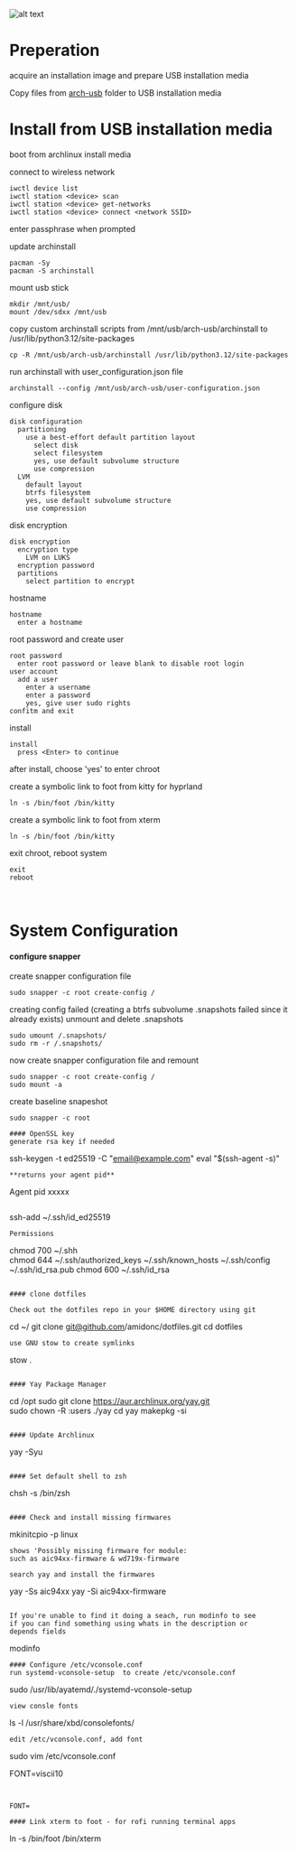 ![alt text][logo]

[logo]: https://archlinux.org/static/logos/archlinux-logo-dark-1200dpi.b42bd35d5916.png "Arch BTW"

# Preperation

acquire an installation image and prepare USB installation media

Copy files from [arch-usb](arch-usb/) folder to USB installation media


# Install from USB installation media

boot from archlinux install media

connect to wireless network
```
iwctl device list
iwctl station <device> scan
iwctl station <device> get-networks
iwctl station <device> connect <network SSID>
```
enter passphrase when prompted

update archinstall
```
pacman -Sy
pacman -S archinstall
```

mount usb stick
```
mkdir /mnt/usb/
mount /dev/sdxx /mnt/usb
```

copy custom archinstall scripts from /mnt/usb/arch-usb/archinstall to /usr/lib/python3.12/site-packages
```
cp -R /mnt/usb/arch-usb/archinstall /usr/lib/python3.12/site-packages
```
run archinstall with user_configuration.json file
```
archinstall --config /mnt/usb/arch-usb/user-configuration.json
```
configure disk
```
disk configuration
  partitioning
    use a best-effort default partition layout
      select disk
      select filesystem
      yes, use default subvolume structure
      use compression
  LVM
    default layout
    btrfs filesystem
    yes, use default subvolume structure
    use compression
```
disk encryption
```
disk encryption
  encryption type
    LVM on LUKS
  encryption password
  partitions
    select partition to encrypt
```
hostname
```
hostname
  enter a hostname
```
root password and create user
```
root password
  enter root password or leave blank to disable root login
user account
  add a user
    enter a username
    enter a password
    yes, give user sudo rights
confitm and exit
```
install
```
install
  press <Enter> to continue
```

after install, choose 'yes' to enter chroot

create a symbolic link to foot from kitty for hyprland
```
ln -s /bin/foot /bin/kitty
```
create a symbolic link to foot from xterm
```
ln -s /bin/foot /bin/kitty
```
exit chroot, reboot system
```
exit
reboot
```

<br/>

# System Configuration

#### configure snapper
create snapper configuration file
```
sudo snapper -c root create-config /
```
creating config failed (creating a btrfs subvolume .snapshots failed since it already exists)
unmount and delete .snapshots
```
sudo umount /.snapshots/
sudo rm -r /.snapshots/
```
now create snapper configuration file and remount
```
sudo snapper -c root create-config /
sudo mount -a
```
create baseline snapeshot

```
sudo snapper -c root 

#### OpenSSL key
generate rsa key if needed
```
ssh-keygen -t ed25519 -C "email@example.com"
eval "$(ssh-agent -s)"
```
**returns your agent pid**
```
Agent pid xxxxx
```
```
ssh-add ~/.ssh/id_ed25519
```
Permissions
```
chmod 700 ~/.shh	
chmod 644 ~/.ssh/authorized_keys ~/.ssh/known_hosts ~/.ssh/config ~/.ssh/id_rsa.pub
chmod 600 ~/.ssh/id_rsa
```

#### clone dotfiles

Check out the dotfiles repo in your $HOME directory using git
```
cd ~/
git clone git@github.com/amidonc/dotfiles.git
cd dotfiles
```
use GNU stow to create symlinks
```
stow .
```
 
#### Yay Package Manager
```
cd /opt
sudo git clone https://aur.archlinux.org/yay.git  
sudo chown -R <username>:users ./yay
cd yay
makepkg -si
```

#### Update Archlinux
```
yay -Syu
```

#### Set default shell to zsh
```
chsh -s /bin/zsh
```

#### Check and install missing firmwares
```
mkinitcpio -p linux
```
shows 'Possibly missing firmware for module: 
such as aic94xx-firmware & wd719x-firmware

search yay and install the firmwares
```
yay -Ss aic94xx
yay -Si aic94xx-firmware
```

If you're unable to find it doing a seach, run modinfo to see 
if you can find something using whats in the description or
depends fields
```
modinfo <module>
```
#### Configure /etc/vconsole.conf
run systemd-vconsole-setup  to create /etc/vconsole.conf
```
sudo /usr/lib/ayatemd/./systemd-vconsole-setup
```
view consle fonts
```
ls -l /usr/share/xbd/consolefonts/
```
edit /etc/vconsole.conf, add font
```
sudo vim /etc/vconsole.conf

FONT=viscii10
```


FONT=

#### Link xterm to foot - for rofi running terminal apps
```
ln -s /bin/foot /bin/xterm
```
